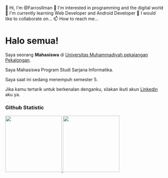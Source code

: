 👋 Hi, I'm @FarrosIlman
👀 I'm interested in programming and the digital world
🌱 I'm currently learning Web Developer and Android Developer
💞️ I would like to collaborate on...
📫 How to reach me...

# Halo semua! 
 
Saya seorang **Mahasiswa** di [Universitas Muhammadiyah pekajangan Pekalongan](https://umpp.ac.id/).<br>
 
Saya Mahasiswa Program Studi Sarjana Informatika.<br>
 
Saya saat ini sedang menempuh semester 5.<br>
 
Jika kamu tertarik untuk berkenalan denganku, silakan ikuti akun [Linkedin](https://www.linkedin.com/in/farrosilman/) aku ya.
 
### Github Statistic
<p align="left">
<a href="https://github.com/FarrosIlman">
  <img height="180em" src="https://github-readme-stats-eight-theta.vercel.app/api?username=penuliscode&show_icons=true&theme=algolia&include_all_commits=true&count_private=true"/>
  <img height="180em" src="https://github-readme-stats-eight-theta.vercel.app/api/top-langs/?username=penuliscode&layout=compact&layout=compact&theme=algolia"/>
</a>
</p>
